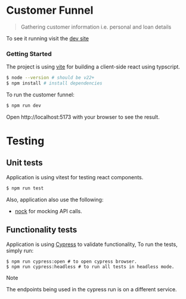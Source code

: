 # Customer Funnel

> Gathering customer information i.e. personal and loan details

To see it running visit the [dev site](https://customer-funnel.fly.dev/)

### Getting Started

The project is using [vite](https://vite.dev/guide/) for building a client-side react using typscript.

```bash
$ node --version # should be v22+
$ npm install # install dependencies
```

To run the customer funnel:

```bash
$ npm run dev
```

Open http://localhost:5173 with your browser to see the result.

# Testing

## Unit tests

Application is using vitest for testing react components.

```bash
$ npm run test
```

Also, application also use the following:

- [nock](https://github.com/nock/nock) for mocking API calls.

## Functionality tests

Application is using [Cypress](https://www.cypress.io/) to validate functionality, To run the tests, simply run:

```
$ npm run cypress:open # to open cypress browser.
$ npm run cypress:headless # to run all tests in headless mode.
```

> [!NOTE]
> The endpoints being used in the cypress run is on a different service.
